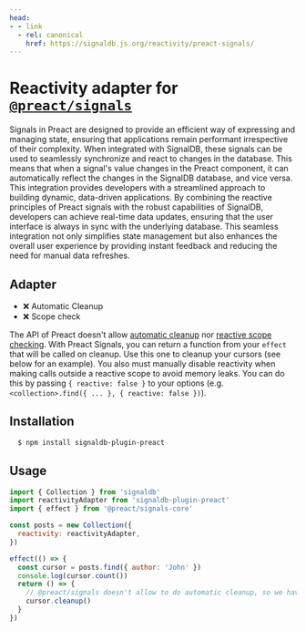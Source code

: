 ```yaml
---
head:
- - link
  - rel: canonical
    href: https://signaldb.js.org/reactivity/preact-signals/
---
```

# Reactivity adapter for [`@preact/signals`](https://preactjs.com/blog/introducing-signals/)

Signals in Preact are designed to provide an efficient way of expressing and managing state, ensuring that applications remain performant irrespective of their complexity. When integrated with SignalDB, these signals can be used to seamlessly synchronize and react to changes in the database. This means that when a signal's value changes in the Preact component, it can automatically reflect the changes in the SignalDB database, and vice versa. This integration provides developers with a streamlined approach to building dynamic, data-driven applications. By combining the reactive principles of Preact signals with the robust capabilities of SignalDB, developers can achieve real-time data updates, ensuring that the user interface is always in sync with the underlying database. This seamless integration not only simplifies state management but also enhances the overall user experience by providing instant feedback and reducing the need for manual data refreshes.

## Adapter

* ❌ Automatic Cleanup
* ❌ Scope check

The API of Preact doesn't allow [automatic cleanup](/reactivity/other/#ondispose-callback-void-dependency-dependency) nor [reactive scope checking](/reactivity/other/#isinscope-dependency-dependency-boolean).
With Preact Signals, you can return a function from your `effect` that will be called on cleanup. Use this one to cleanup your cursors (see below for an example).
You also must manually disable reactivity when making calls outside a reactive scope to avoid memory leaks. You can do this by passing `{ reactive: false }` to your options (e.g. `<collection>.find({ ... }, { reactive: false })`).

## Installation

```bash
  $ npm install signaldb-plugin-preact
```

## Usage

```js
import { Collection } from 'signaldb'
import reactivityAdapter from 'signaldb-plugin-preact'
import { effect } from '@preact/signals-core'

const posts = new Collection({
  reactivity: reactivityAdapter,
})

effect(() => {
  const cursor = posts.find({ author: 'John' })
  console.log(cursor.count())
  return () => {
    // @preact/signals doesn't allow to do automatic cleanup, so we have to do it ourself
    cursor.cleanup()
  }
})
```
